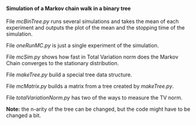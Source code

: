 
#### Simulation of a Markov chain walk in a binary tree

File *mcBinTree.py* runs several simulations and takes the mean of
each experiment and outputs the plot of the mean and the stopping 
time of the simulation.

File *oneRunMC.py* is just a single experiment of the simulation.

File *mcSim.py* shows how fast in Total Variation norm does the 
Markov Chain converges to the stationary distribution.

File *makeTree.py* build a special tree data structure.

File *mcMatrix.py* builds a matrix from a tree created by *makeTree.py*.

File *totalVariationNorm.py* has two of the ways to measure the TV
norm.

**Note:** the n-arity of the tree can be changed, but the code might 
have to be changed a bit.  
    
